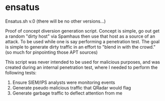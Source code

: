 # ensatus

Ensatus.sh v.0 (there will be no other versions...)

Proof of concept diversion generation script.
Concept is simple, go out get a random "dirty host" via
Spamhaus then use that host as a source of an attack. To
be used while one is say performing a penetration test.
The goal is simple to generate dirty traffic in an effort
to "blend in with the crowd." (so much for pinpointing
those APT sources) 

This script was never intended to be used for malicious
purposes, and was created during an internal penetration
test, where I needed to perform the following tests:

1) Ensure SIEM/IPS analysts were monitoring events
2) Generate pseudo malicious traffic that QRadar would flag
3) Generate garbage traffic to deflect attention from me
